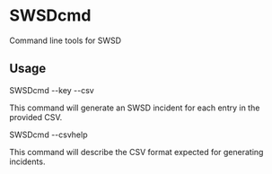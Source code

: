 # SWSDcmd
Command line tools for SWSD

## Usage

SWSDcmd --key <SWSD API Key> --csv <CSV file path>

This command will generate an SWSD incident for each entry in the provided CSV.

SWSDcmd --csvhelp

This command will describe the CSV format expected for generating incidents.
